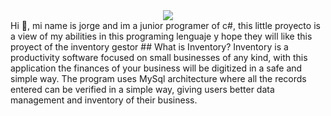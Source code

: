 <div style="text-align:center">
  <img src ="[https://postimg.cc/3kxYMnGy](https://i.postimg.cc/pXjVwS8t/Logo-Inv-alt.png)" /></div>
</div>
Hi 👋, mi name is jorge and im a junior programer of c#, this little proyecto is a view of my abilities in this programing lenguaje y hope they will like this proyect of the inventory gestor 
## What is Inventory?
Inventory is a productivity software focused on small businesses of any kind, with this application the finances of your business will be digitized in a safe and simple way. The program uses MySql architecture where all the records entered can be verified in a simple way, giving users better data management and inventory of their business.
